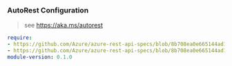 ### AutoRest Configuration

> see https://aka.ms/autorest

``` yaml
require:
- https://github.com/Azure/azure-rest-api-specs/blob/8b708ea0e665144ad1fe691fc7cca33517ac3c7e/specification/apimanagement/resource-manager/readme.md
- https://github.com/Azure/azure-rest-api-specs/blob/8b708ea0e665144ad1fe691fc7cca33517ac3c7e/specification/apimanagement/resource-manager/readme.go.md
module-version: 0.1.0
```
